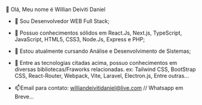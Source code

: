 👋 Olá, Meu nome é Willian Deiviti Daniel

- 👀 Sou Desenvolvedor WEB Full Stack;
- 🌱 Possuo conhecimentos sólidos em React.Js, Next.js, TypeScript, JavaScript, HTML5, CSS3, Node.Js, Express e PHP;
- 💞️ Estou atualmente cursando Análise e Desenvolvimento de Sistemas;
- 💞️ Entre as tecnologias citadas acima, possuo conhecimentos em diversas bibliotecas/Fraworks relacionadas.
  ex: Tailwind CSS, BootStrap CSS, React-Router, Webpack, Vite, Laravel, Electron.js, Entre outras...
  
- 📫Email para contato:  williandeivitidaniel@live.com // Whatsapp em Breve...
  
<!---
WillianDDaniel/WillianDDaniel is a ✨ special ✨ repository because its `README.md` (this file) appears on your GitHub profile.
You can click the Preview link to take a look at your changes.
--->
